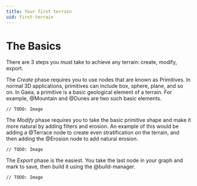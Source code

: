 ```yaml
---
title: Your first terrain
uid: first-terrain
---
```


# The Basics

There are 3 steps you must take to achieve any terrain: create, modify, export.

The *Create* phase requires you to use nodes that are known as Primitives. In normal 3D applications, primitives can include  box, sphere, plane, and so on. In Gaea, a primitive is a basic geological element of a terrain. For example, @Mountain and @Dunes are two such basic elements.

`// TODO: Image`

The *Modify* phase requires you to take the basic primitive shape and make it more natural by adding filters and erosion. An example of this would be adding a @Terrace node to create even stratification on the terrain, and then adding the @Erosion node to add natural erosion.

`// TODO: Image`

The *Export* phase is the easiest. You take the last node in your graph and mark to save, then build it using the @build-manager.

`// TODO: Image`
